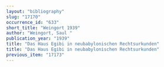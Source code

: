 ```yaml
---
layout: "bibliography"
slug: "17170"
occurrence_id: "633"
short_title: "Weingort 1939"
author: "Weingort, Saul "
publication_year: "1939"
title: "Das Haus Egibi in neubabylonischen Rechtsurkunden"
title: "Das Haus Egibi in neubabylonischen Rechtsurkunden"
previous_item: "17173"
---
```

